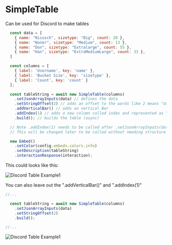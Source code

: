 # SimpleTable

Can be used for Discord to make tables

```js
  const data = [
    { name: "Nicusch", sizetype: "Big", count: 20 },
    { name: "Noner", sizetype: "Medium", count: 13 },
    { name: "Don", sizetype: "Extralarge", count: 55 },
    { name: "Han", sizetype: "ExtraMediumLarge", count: 33 },
  ]

  const columns = [
    { label: 'Username', key: 'name' },
    { label: 'Bucket Size', key: 'sizetype' },
    { label: 'Count', key: 'count' }
  ];

  const tableString = await new SimpleTable(columns)
    .setJsonArrayInputs(data) // defines the data
    .setStringOffset(2) // adds an offset to the words like 2 means "Username  Bucket Size"
    .addVerticalBar() // adds an vertical Bar
    .addIndex(1) // adds a new column called index and represented as "#" counting from the input here its "1"
    .build(); // builds the table (async)

  // Note .addIndex(1) needs to be called after .setJsonArrayInputs(data)
  // This will be changed later to be called without needing structure

  new Embed()
    .setColor(config.embeds.colors.info)
    .setDescription(tableString)
    .interactionResponse(interaction);
```

This could looks like this:

![Discord Table Example1](https://raw.githubusercontent.com/Nicuschgifthub/SimpleTable/master/images/example.png)


You can also leave out the ".addVerticalBar()" and ".addIndex(1)"
```js
//...

  const tableString = await new SimpleTable(columns)
    .setJsonArrayInputs(data)
    .setStringOffset(2)
    .build();

//...
```

![Discord Table Example1](https://raw.githubusercontent.com/Nicuschgifthub/SimpleTable/master/images/example2.png)
